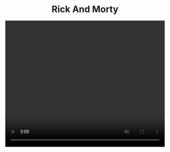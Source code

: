 <h1 style="text-align: center;">Rick And Morty</h1>

<video src="https://nextrickandmortyapi.vercel.app/RickNMorty.webm" style="width:100%; min-height: 400px;">
  Your browser does not support HTML5 video.
</video>
